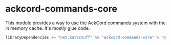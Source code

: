 # ackcord-commands-core
This module provides a way to use the AckCord commands system with the in memory cache. It's mostly glue code.

```scala
libraryDependencies += "net.katsstuff" %% "ackcord-commands-core" % "0.16.0"
```